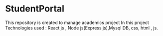 # StudentPortal
This repository is created to manage academics project 
In this project Technologies used : React js , Node js(Express js),Mysql DB, css, html , js. 
